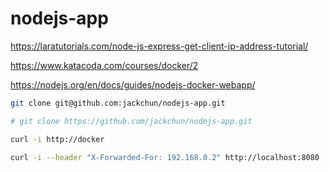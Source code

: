 # nodejs-app

https://laratutorials.com/node-js-express-get-client-ip-address-tutorial/

https://www.katacoda.com/courses/docker/2


https://nodejs.org/en/docs/guides/nodejs-docker-webapp/

```bash
git clone git@github.com:jackchun/nodejs-app.git

# git clone https://github.com/jackchun/nodejs-app.git

curl -i http://docker

curl -i --header "X-Forwarded-For: 192.168.0.2" http://localhost:8080
```
